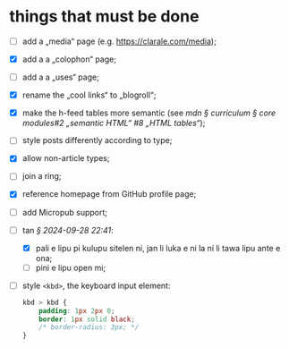# things that must be done
- [ ] add a „media“ page (e.g. https://clarale.com/media);
- [x] add a a „colophon“ page;
- [ ] add a a „uses“ page;
- [x] rename the „cool links“ to „blogroll“;
- [x] make the h-feed tables more semantic (see *mdn § curriculum § core modules#2 „semantic HTML“ #8 „HTML tables“*);
- [ ] style posts differently according to type;
- [x] allow non-article types;
- [ ] join a ring;
- [x] reference homepage from GitHub profile page;
- [ ] add Micropub support;
- [ ] tan *§ 2024-09-28 22:41*:
    - [x] pali e lipu pi kulupu sitelen ni, jan li luka e ni la ni li tawa lipu ante e ona;
    - [ ] pini e lipu open mi;
- [ ] style `<kbd>`, the keyboard input element:
    ```css
    kbd > kbd {
        padding: 1px 2px 0;
        border: 1px solid black;
        /* border-radius: 3px; */
    }
    ```

